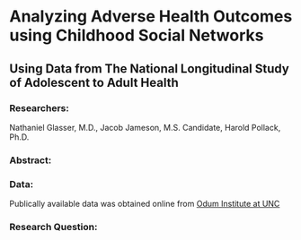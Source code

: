 # Analyzing Adverse Health Outcomes using Childhood Social Networks
## Using Data from The National Longitudinal Study of Adolescent to Adult Health

### Researchers:
Nathaniel Glasser, M.D.,
Jacob Jameson, M.S. Candidate,
Harold Pollack, Ph.D.


### Abstract:


### Data:

Publically available data was obtained online from [Odum Institute at UNC](https://addhealth.cpc.unc.edu)

### Research Question:


